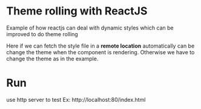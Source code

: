 # Theme rolling with ReactJS
Example of how reactjs can deal with dynamic styles which can be improved to do theme rolling

Here if we can fetch the style file in a **remote location** automatically can be change the theme when the component is rendering.
Otherwise we have to change the theme as in the example.

# Run
use http server to test 
Ex: http://localhost:80/index.html
